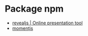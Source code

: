 # Package npm

- [revealjs | Online presentation tool](https://github.com/hakimel/reveal.js)
- [momentjs](https://momentjs.com/)
